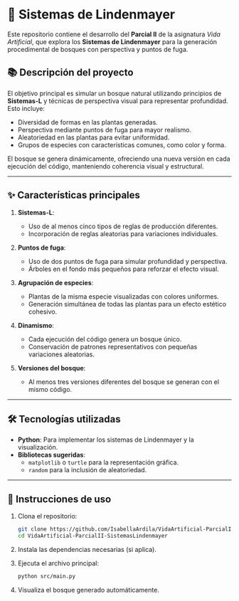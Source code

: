 # 🌳 Sistemas de Lindenmayer  

Este repositorio contiene el desarrollo del **Parcial II** de la asignatura *Vida Artificial*, que explora los **Sistemas de Lindenmayer** para la generación procedimental de bosques con perspectiva y puntos de fuga.  

## 📚 Descripción del proyecto  

El objetivo principal es simular un bosque natural utilizando principios de **Sistemas-L** y técnicas de perspectiva visual para representar profundidad. Esto incluye:  
- Diversidad de formas en las plantas generadas.  
- Perspectiva mediante puntos de fuga para mayor realismo.  
- Aleatoriedad en las plantas para evitar uniformidad.  
- Grupos de especies con características comunes, como color y forma.  

El bosque se genera dinámicamente, ofreciendo una nueva versión en cada ejecución del código, manteniendo coherencia visual y estructural.  

---

## ✨ Características principales  

1. **Sistemas-L**:  
   - Uso de al menos cinco tipos de reglas de producción diferentes.  
   - Incorporación de reglas aleatorias para variaciones individuales.  

2. **Puntos de fuga**:  
   - Uso de dos puntos de fuga para simular profundidad y perspectiva.  
   - Árboles en el fondo más pequeños para reforzar el efecto visual.  

3. **Agrupación de especies**:  
   - Plantas de la misma especie visualizadas con colores uniformes.  
   - Generación simultánea de todas las plantas para un efecto estético cohesivo.  

4. **Dinamismo**:  
   - Cada ejecución del código genera un bosque único.  
   - Conservación de patrones representativos con pequeñas variaciones aleatorias.  

5. **Versiones del bosque**:  
   - Al menos tres versiones diferentes del bosque se generan con el mismo código.  

---

## 🛠 Tecnologías utilizadas  

- **Python**: Para implementar los sistemas de Lindenmayer y la visualización.  
- **Bibliotecas sugeridas**:  
  - `matplotlib` o `turtle` para la representación gráfica.  
  - `random` para la inclusión de aleatoriedad.  

---

## 🚀 Instrucciones de uso  

1. Clona el repositorio:  
   ```bash
   git clone https://github.com/IsabellaArdila/VidaArtificial-ParcialII-SistemasLindenmayer.git
   cd VidaArtificial-ParcialII-SistemasLindenmayer
   ```  

2. Instala las dependencias necesarias (si aplica).  

3. Ejecuta el archivo principal:  
   ```bash
   python src/main.py
   ```  

4. Visualiza el bosque generado automáticamente.  
